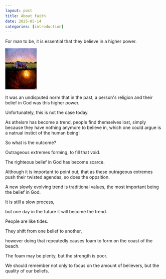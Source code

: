 ```yaml
---
layout: post
title: About faith
date: 2025-05-14
categories: [introduction]
---
```




For man to be, it is essential that they believe in a higher power.

<img src="/images/sujood.jpg" width=100>

It was an undisputed norm that in the past, a person's religion and their belief in God was this higher power.

Unfortunately, this is not the case today.

As atheism has become a trend, people find themselves lost, simply because they have nothing anymore to believe in, which one could argue is a natrual instict of the human being!

So what is the outcome?

Outrageous extremes forming, to fill that void.

The righteous belief in God has become scarce.

Although it is important to point out, that as these outrageous extremes push their twisted agendas, so does the oppsition.

A new slowly evolving trend is traditional values, the most important being the belief in God.

It is still a slow process,

but one day in the future it will become the trend.

People are like tides.

They shift from one belief to another, 

however doing that repeatedly causes foam to form on the coast of the beach.

The foam may be plenty, but the strength is poor.

We should remember not only to focus on the amount of believers, but the quality of our beliefs.


